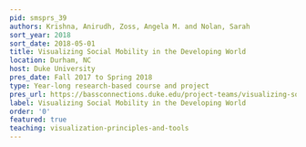 ```yaml
---
pid: smsprs_39
authors: Krishna, Anirudh, Zoss, Angela M. and Nolan, Sarah
sort_year: 2018
sort_date: 2018-05-01
title: Visualizing Social Mobility in the Developing World
location: Durham, NC
host: Duke University
pres_date: Fall 2017 to Spring 2018
type: Year-long research-based course and project
pres_url: https://bassconnections.duke.edu/project-teams/visualizing-social-mobility-developing-world-2017-2018
label: Visualizing Social Mobility in the Developing World
order: '0'
featured: true
teaching: visualization-principles-and-tools
---
```


